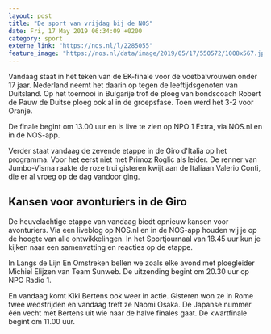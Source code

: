 ```yaml
---
layout: post
title: "De sport van vrijdag bij de NOS"
date: Fri, 17 May 2019 06:34:09 +0200
category: sport
externe_link: "https://nos.nl/l/2285055"
feature_image: "https://nos.nl/data/image/2019/05/17/550572/1008x567.jpg"
---
```


<p>Vandaag staat in het teken van de EK-finale voor de voetbalvrouwen onder 17 jaar. Nederland neemt het daarin op tegen de leeftijdsgenoten van Duitsland. Op het toernooi in Bulgarije trof de ploeg van bondscoach Robert de Pauw de Duitse ploeg ook al in de groepsfase. Toen werd het 3-2 voor Oranje.</p>
<p>De finale begint om 13.00 uur en is live te zien op NPO 1 Extra, via NOS.nl en in de NOS-app.</p>
<p>Verder staat vandaag de zevende etappe in de Giro d'Italia op het programma. Voor het eerst niet met Primoz Roglic als leider. De renner van Jumbo-Visma raakte de roze trui gisteren kwijt aan de Italiaan Valerio Conti, die er al vroeg op de dag vandoor ging.</p>
<h2>Kansen voor avonturiers in de Giro</h2>
<p>De heuvelachtige etappe van vandaag biedt opnieuw kansen voor avonturiers. Via een liveblog op NOS.nl en in de NOS-app houden wij je op de hoogte van alle ontwikkelingen. In het Sportjournaal van 18.45 uur kun je kijken naar een samenvatting en reacties op de etappe.</p>
<p>In Langs de Lijn En Omstreken bellen we zoals elke avond met ploegleider Michiel Elijzen van Team Sunweb. De uitzending begint om 20.30 uur op NPO Radio 1.</p>
<p>En vandaag komt Kiki Bertens ook weer in actie. Gisteren won ze in Rome twee wedstrijden en vandaag treft ze Naomi Osaka. De Japanse nummer één vecht met Bertens uit wie naar de halve finales gaat. De kwartfinale begint om 11.00 uur.</p>
